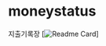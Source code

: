 # moneystatus
지출기록장
[![Readme Card](https://github-readme-stats.vercel.app/api/pin/?username=JunHyeok0205&repo=github-readme-stats)]
